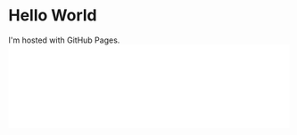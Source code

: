 <!DOCTYPE.html>
<html>
  <body>
  <h1>Hello World</h1>
  <p1>I'm hosted with GitHub Pages.</p1>
  <iframe src="//www.pixton.com/embed/vzdaextt" frameborder="0" width="100%" height="150" allowfullscreen></iframe>
  </body>
</html>
